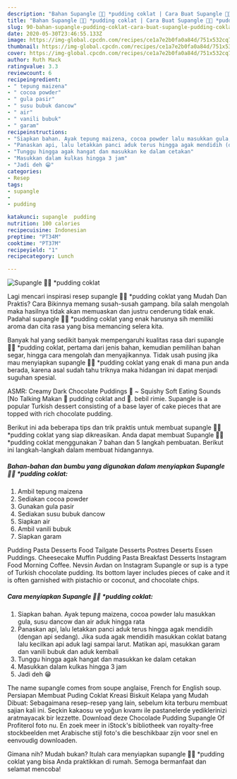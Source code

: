 ```yaml
---
description: "Bahan Supangle 🍮🍫 *pudding coklat | Cara Buat Supangle 🍮🍫 *pudding coklat Yang Enak dan Simpel"
title: "Bahan Supangle 🍮🍫 *pudding coklat | Cara Buat Supangle 🍮🍫 *pudding coklat Yang Enak dan Simpel"
slug: 90-bahan-supangle-pudding-coklat-cara-buat-supangle-pudding-coklat-yang-enak-dan-simpel
date: 2020-05-30T23:46:55.133Z
image: https://img-global.cpcdn.com/recipes/ce1a7e2b0fa0a84d/751x532cq70/supangle-🍮🍫-pudding-coklat-foto-resep-utama.jpg
thumbnail: https://img-global.cpcdn.com/recipes/ce1a7e2b0fa0a84d/751x532cq70/supangle-🍮🍫-pudding-coklat-foto-resep-utama.jpg
cover: https://img-global.cpcdn.com/recipes/ce1a7e2b0fa0a84d/751x532cq70/supangle-🍮🍫-pudding-coklat-foto-resep-utama.jpg
author: Ruth Mack
ratingvalue: 3.3
reviewcount: 6
recipeingredient:
- " tepung maizena"
- " cocoa powder"
- " gula pasir"
- " susu bubuk dancow"
- " air"
- " vanili bubuk"
- " garam"
recipeinstructions:
- "Siapkan bahan. Ayak tepung maizena, cocoa powder lalu masukkan gula, susu dancow dan air aduk hingga rata"
- "Panaskan api, lalu letakkan panci aduk terus hingga agak mendidih (dengan api sedang). Jika suda agak mendidih masukkan coklat batang lalu kecilkan api aduk lagi sampai larut. Matikan api, masukkan garam dan vanili bubuk dan aduk kembali"
- "Tunggu hingga agak hangat dan masukkan ke dalam cetakan"
- "Masukkan dalam kulkas hingga 3 jam"
- "Jadi deh 😁"
categories:
- Resep
tags:
- supangle
- 
- pudding

katakunci: supangle  pudding 
nutrition: 100 calories
recipecuisine: Indonesian
preptime: "PT34M"
cooktime: "PT37M"
recipeyield: "1"
recipecategory: Lunch

---
```



![Supangle 🍮🍫 *pudding coklat](https://img-global.cpcdn.com/recipes/ce1a7e2b0fa0a84d/751x532cq70/supangle-🍮🍫-pudding-coklat-foto-resep-utama.jpg)

Lagi mencari inspirasi resep supangle 🍮🍫 *pudding coklat yang Mudah Dan Praktis? Cara Bikinnya memang susah-susah gampang. bila salah mengolah maka hasilnya tidak akan memuaskan dan justru cenderung tidak enak. Padahal supangle 🍮🍫 *pudding coklat yang enak harusnya sih memiliki aroma dan cita rasa yang bisa memancing selera kita.

Banyak hal yang sedikit banyak mempengaruhi kualitas rasa dari supangle 🍮🍫 *pudding coklat, pertama dari jenis bahan, kemudian pemilihan bahan segar, hingga cara mengolah dan menyajikannya. Tidak usah pusing jika mau menyiapkan supangle 🍮🍫 *pudding coklat yang enak di mana pun anda berada, karena asal sudah tahu triknya maka hidangan ini dapat menjadi suguhan spesial.

ASMR: Creamy Dark Chocolate Puddings 🍫 ~ Squishy Soft Eating Sounds [No Talking Makan 🍮 pudding coklat and 🍓. bebil rimie. Supangle is a popular Turkish dessert consisting of a base layer of cake pieces that are topped with rich chocolate pudding.


Berikut ini ada beberapa tips dan trik praktis untuk membuat supangle 🍮🍫 *pudding coklat yang siap dikreasikan. Anda dapat membuat Supangle 🍮🍫 *pudding coklat menggunakan 7 bahan dan 5 langkah pembuatan. Berikut ini langkah-langkah dalam membuat hidangannya.

<!--inarticleads1-->

##### Bahan-bahan dan bumbu yang digunakan dalam menyiapkan Supangle 🍮🍫 *pudding coklat:

1. Ambil  tepung maizena
1. Sediakan  cocoa powder
1. Gunakan  gula pasir
1. Sediakan  susu bubuk dancow
1. Siapkan  air
1. Ambil  vanili bubuk
1. Siapkan  garam


Pudding Pasta Desserts Food Tailgate Desserts Postres Deserts Essen Puddings. Cheesecake Muffin Pudding Pasta Breakfast Desserts Instagram Food Morning Coffee. Nevsin Avdan on Instagram Supangle or sup is a type of Turkish chocolate pudding. Its bottom layer includes pieces of cake and it is often garnished with pistachio or coconut, and chocolate chips. 

<!--inarticleads2-->

##### Cara menyiapkan Supangle 🍮🍫 *pudding coklat:

1. Siapkan bahan. Ayak tepung maizena, cocoa powder lalu masukkan gula, susu dancow dan air aduk hingga rata
1. Panaskan api, lalu letakkan panci aduk terus hingga agak mendidih (dengan api sedang). Jika suda agak mendidih masukkan coklat batang lalu kecilkan api aduk lagi sampai larut. Matikan api, masukkan garam dan vanili bubuk dan aduk kembali
1. Tunggu hingga agak hangat dan masukkan ke dalam cetakan
1. Masukkan dalam kulkas hingga 3 jam
1. Jadi deh 😁


The name supangle comes from soupe anglaise, French for English soup. Persiapan Membuat Puding Coklat Kreasi Biskuit Kelapa yang Mudah Dibuat: Sebagaimana resep-resep yang lain, sebelum kita terburu membuat sajian kali ini. Seçkin kakaosu ve yoğun kıvamı ile pastanelerde yediklerinizi aratmayacak bir lezzette. Download deze Chocolade Pudding Supangle Of Profiterol foto nu. En zoek meer in iStock&#39;s bibliotheek van royalty-free stockbeelden met Arabische stijl foto&#39;s die beschikbaar zijn voor snel en eenvoudig downloaden. 

Gimana nih? Mudah bukan? Itulah cara menyiapkan supangle 🍮🍫 *pudding coklat yang bisa Anda praktikkan di rumah. Semoga bermanfaat dan selamat mencoba!
